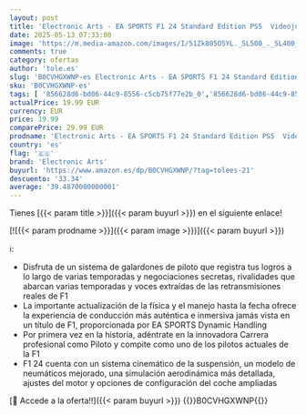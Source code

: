 ```yaml
---
layout: post
title: 'Electronic Arts - EA SPORTS F1 24 Standard Edition PS5  Videojuegos  Castellano'
date: 2025-05-13 07:33:08
image: 'https://m.media-amazon.com/images/I/51Zk805O5YL._SL500_._SL400_.jpg'
comments: true
category: ofertas
author: 'tole.es'
slug: 'B0CVHGXWNP-es Electronic Arts - EA SPORTS F1 24 Standard Edition PS5...'
sku: 'B0CVHGXWNP-es'
tags: [ '856628d6-bd06-44c9-8556-c5cb75f77e2b_0','856628d6-bd06-44c9-8556-c5cb75f77e2b_2201','856628d6-bd06-44c9-8556-c5cb75f77e2b_3601','Arborist Merchandising Root','Hardware y juegos para PlayStation 5','Juegos para PlayStation 5','Preventa de Videojuegos','Self Service','Special Features Stores','Videojuegos','Videojuegos más esperados','electronic arts','ps5','🇪🇸', ]
actualPrice: 19.99 EUR
currency: EUR
price: 19.99
comparePrice: 29.99 EUR
prodname: 'Electronic Arts - EA SPORTS F1 24 Standard Edition PS5  Videojuegos  Castellano'
country: 'es'
flag: '🇪🇸'
brand: 'Electronic Arts'
buyurl: 'https://www.amazon.es/dp/B0CVHGXWNP/?tag=tolees-21'
descuento: '33.34'
average: '39.4870000000001'
---
```


Tienes [{{< param title >}}]({{< param buyurl >}}) en el siguiente enlace!

[![{{< param prodname >}}]({{< param image >}})]({{< param buyurl >}})

ℹ️:

- Disfruta de un sistema de galardones de piloto que registra tus logros a lo largo de varias temporadas y negociaciones secretas, rivalidades que abarcan varias temporadas y voces extraídas de las retransmisiones reales de F1
- La importante actualización de la física y el manejo hasta la fecha ofrece la experiencia de conducción más auténtica e inmersiva jamás vista en un título de F1, proporcionada por EA SPORTS Dynamic Handling
- Por primera vez en la historia, adéntrate en la innovadora Carrera profesional como Piloto y compite como uno de los pilotos actuales de la F1
- F1 24 cuenta con un sistema cinemático de la suspensión, un modelo de neumáticos mejorado, una simulación aerodinámica más detallada, ajustes del motor y opciones de configuración del coche ampliadas

[🛒 Accede a la oferta!!]({{< param buyurl >}})
{{<world>}}B0CVHGXWNP{{</world>}}
